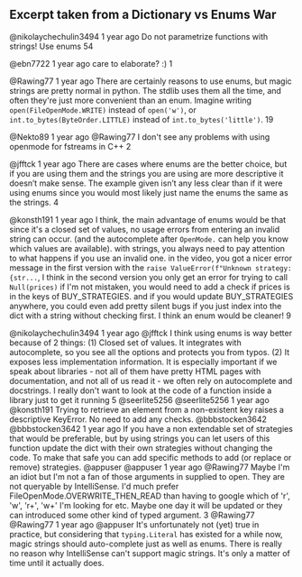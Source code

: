 ## Excerpt taken from a Dictionary vs Enums War


@nikolaychechulin3494
1 year ago
Do not parametrize functions with strings! Use enums
54

@ebn7722
1 year ago
care to elaborate? :)
1

@Rawing77
1 year ago
There are certainly reasons to use enums, but magic strings are pretty normal in python. The stdlib uses them all the time, and often they're just more convenient than an enum. Imagine writing `open(FileOpenMode.WRITE)` instead of `open('w')`, or `int.to_bytes(ByteOrder.LITTLE)` instead of `int.to_bytes('little')`.
19

@Nekto89
1 year ago
 @Rawing77  I don't see any problems with using openmode for fstreams in C++
2

@jfftck
1 year ago
There are cases where enums are the better choice, but if you are using them and the strings you are using are more descriptive it doesn’t make sense. The example given isn’t any less clear than if it were using enums since you would most likely just name the enums the same as the strings.
4

@konsth191
1 year ago
I think, the main advantage of enums would be that since it's a closed set of values, no usage errors from entering an invalid string can occur. (and the autocomplete after `OpenMode.` can help you know which values are available). with strings, you always need to pay attention to what happens if you use an invalid one. in the video, you got a nicer error message in the first version with the `raise ValueError(f"Unknown strategy: {str...`, I think in the second version you only get an error for trying to call `Null(prices)` if I'm not mistaken, you would need to add a check if prices is in the keys of BUY_STRATEGIES. 
and if you would update BUY_STRATEGIES anywhere, you could even add pretty silent bugs if you just index into the dict with a string without checking first. I think an enum would be cleaner!
9

@nikolaychechulin3494
1 year ago
 @jfftck    I think using enums is way better because of 2 things: (1) Closed set of values. It integrates with autocomplete, so you see all the options and protects you from typos. (2) It exposes less implementation information. It is especially important if we speak about libraries - not all of them have pretty HTML pages with documentation, and not all of us read it - we often rely on autocomplete and docstrings. I really don't want to look at the code of a function inside a library just to get it running
5
@seerlite5256
@seerlite5256
1 year ago
 @konsth191  Trying to retrieve an element from a non-existent key raises a descriptive KeyError. No need to add any checks.
@bbbstocken3642
@bbbstocken3642
1 year ago
If you have a non extendable set of strategies that would be preferable, but by using strings you can let users of this function update the dict with their own strategies without changing the code. To make that safe you can add specific methods to add (or replace or remove) strategies.
@appuser
@appuser
1 year ago
 @Rawing77  Maybe I'm an idiot but I'm not a fan of those arguments in supplied to open. They are not queryable by IntelliSense. I'd much prefer FileOpenMode.OVERWRITE_THEN_READ than having to google which of 'r', 'w', 'r+', 'w+' I'm looking for etc. Maybe one day it will be updated or they can introduced some other kind of typed argument.
3
@Rawing77
@Rawing77
1 year ago
 @appuser  It's unfortunately not (yet) true in practice, but considering that `typing.Literal` has existed for a while now, magic strings should auto-complete just as well as enums. There is really no reason why IntelliSense can't support magic strings. It's only a matter of time until it actually does.

